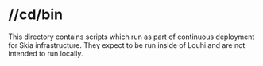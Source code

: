 # //cd/bin

This directory contains scripts which run as part of continuous deployment for
Skia infrastructure.  They expect to be run inside of Louhi and are not intended
to run locally.
